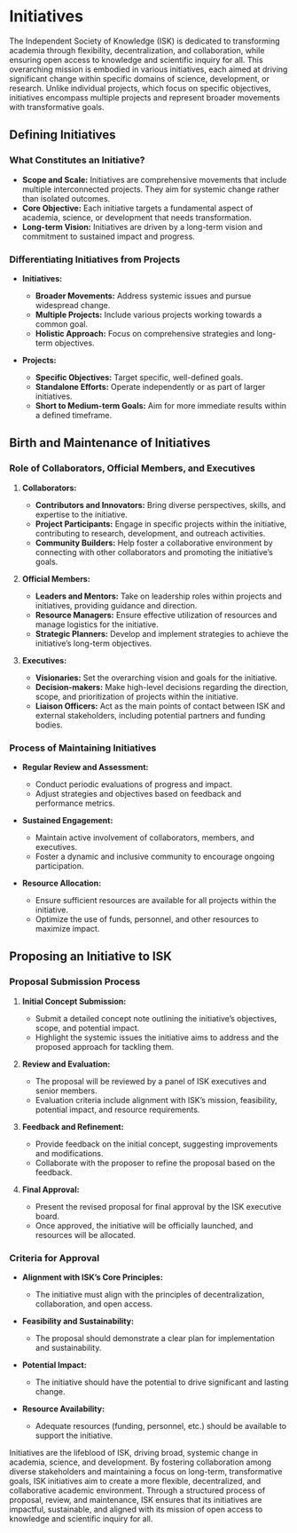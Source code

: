 # Initiatives

The Independent Society of Knowledge (ISK) is dedicated to transforming academia through flexibility, decentralization, and collaboration, while ensuring open access to knowledge and scientific inquiry for all. This overarching mission is embodied in various initiatives, each aimed at driving significant change within specific domains of science, development, or research. Unlike individual projects, which focus on specific objectives, initiatives encompass multiple projects and represent broader movements with transformative goals.

## Defining Initiatives

### What Constitutes an Initiative?

- **Scope and Scale:** Initiatives are comprehensive movements that include multiple interconnected projects. They aim for systemic change rather than isolated outcomes.
- **Core Objective:** Each initiative targets a fundamental aspect of academia, science, or development that needs transformation.
- **Long-term Vision:** Initiatives are driven by a long-term vision and commitment to sustained impact and progress.

### Differentiating Initiatives from Projects

- **Initiatives:**
    - **Broader Movements:** Address systemic issues and pursue widespread change.
    - **Multiple Projects:** Include various projects working towards a common goal.
    - **Holistic Approach:** Focus on comprehensive strategies and long-term objectives.

- **Projects:**
    - **Specific Objectives:** Target specific, well-defined goals.
    - **Standalone Efforts:** Operate independently or as part of larger initiatives.
    - **Short to Medium-term Goals:** Aim for more immediate results within a defined timeframe.

## Birth and Maintenance of Initiatives

### Role of Collaborators, Official Members, and Executives

1. **Collaborators:**
    - **Contributors and Innovators:** Bring diverse perspectives, skills, and expertise to the initiative.
    - **Project Participants:** Engage in specific projects within the initiative, contributing to research, development, and outreach activities.
    - **Community Builders:** Help foster a collaborative environment by connecting with other collaborators and promoting the initiative’s goals.

2. **Official Members:**
    - **Leaders and Mentors:** Take on leadership roles within projects and initiatives, providing guidance and direction.
    - **Resource Managers:** Ensure effective utilization of resources and manage logistics for the initiative.
    - **Strategic Planners:** Develop and implement strategies to achieve the initiative’s long-term objectives.

3. **Executives:**
    - **Visionaries:** Set the overarching vision and goals for the initiative.
    - **Decision-makers:** Make high-level decisions regarding the direction, scope, and prioritization of projects within the initiative.
    - **Liaison Officers:** Act as the main points of contact between ISK and external stakeholders, including potential partners and funding bodies.

### Process of Maintaining Initiatives

- **Regular Review and Assessment:**
    - Conduct periodic evaluations of progress and impact.
    - Adjust strategies and objectives based on feedback and performance metrics.

- **Sustained Engagement:**
    - Maintain active involvement of collaborators, members, and executives.
    - Foster a dynamic and inclusive community to encourage ongoing participation.

- **Resource Allocation:**
    - Ensure sufficient resources are available for all projects within the initiative.
    - Optimize the use of funds, personnel, and other resources to maximize impact.

## Proposing an Initiative to ISK

### Proposal Submission Process

1. **Initial Concept Submission:**
    - Submit a detailed concept note outlining the initiative’s objectives, scope, and potential impact.
    - Highlight the systemic issues the initiative aims to address and the proposed approach for tackling them.

2. **Review and Evaluation:**
    - The proposal will be reviewed by a panel of ISK executives and senior members.
    - Evaluation criteria include alignment with ISK’s mission, feasibility, potential impact, and resource requirements.

3. **Feedback and Refinement:**
    - Provide feedback on the initial concept, suggesting improvements and modifications.
    - Collaborate with the proposer to refine the proposal based on the feedback.

4. **Final Approval:**
    - Present the revised proposal for final approval by the ISK executive board.
    - Once approved, the initiative will be officially launched, and resources will be allocated.

### Criteria for Approval

- **Alignment with ISK’s Core Principles:**
    - The initiative must align with the principles of decentralization, collaboration, and open access.

- **Feasibility and Sustainability:**
    - The proposal should demonstrate a clear plan for implementation and sustainability.

- **Potential Impact:**
    - The initiative should have the potential to drive significant and lasting change.

- **Resource Availability:**
    - Adequate resources (funding, personnel, etc.) should be available to support the initiative.


Initiatives are the lifeblood of ISK, driving broad, systemic change in academia, science, and development. By fostering collaboration among diverse stakeholders and maintaining a focus on long-term, transformative goals, ISK initiatives aim to create a more flexible, decentralized, and collaborative academic environment. Through a structured process of proposal, review, and maintenance, ISK ensures that its initiatives are impactful, sustainable, and aligned with its mission of open access to knowledge and scientific inquiry for all.